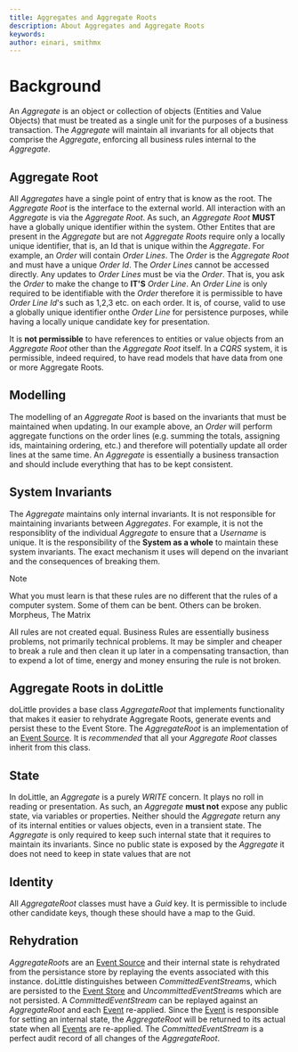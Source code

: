 ```yaml
---
title: Aggregates and Aggregate Roots
description: About Aggregates and Aggregate Roots
keywords: 
author: einari, smithmx
---
```

# Background

An *Aggregate* is an object or collection of objects (Entities and Value Objects) that must be treated as a single unit for the
purposes of a business transaction. The *Aggregate* will maintain all invariants for all objects that comprise the *Aggregate*,
enforcing all business rules internal to the *Aggregate*.

## Aggregate Root

All *Aggregates* have a single point of entry that is know as the root.  The *Aggregate Root* is the interface to the external world.
All interaction with an *Aggregate* is via the *Aggregate Root*.  As such, an *Aggregate Root* **MUST** have a globally unique identifier
within the system.  Other Entites that are present in the *Aggregate* but are not *Aggregate Roots* require only a locally unique
identifier, that is, an Id that is unique within the *Aggregate*.  For example, an *Order* will contain *Order Lines*.  The *Order* is
the *Aggregate Root* and must have a unique *Order Id*.  The *Order Lines* cannot be accessed directly.  Any updates to *Order Lines*
must be via the *Order*.  That is, you ask the *Order* to make the change to **IT'S** *Order Line*.  An *Order Line* is only required to
be identifiable with the *Order* therefore it is permissible to have *Order Line Id*'s such as 1,2,3 etc. on each order.  It is, of
course, valid to use a globally unique identifier onthe *Order Line* for persistence purposes, while having a locally unique candidate
key for presentation.

It is **not permissible** to have references to entities or value objects from an *Aggregate Root* other than the *Aggregate Root*
itself.  In a *CQRS* system, it is permissible, indeed required, to have read models that have data from one or more Aggregate Roots.

## Modelling

The modelling of an *Aggregate Root* is based on the invariants that must be maintained when updating.  In our example above, an *Order*
will perform aggregate functions on the order lines (e.g. summing the totals, assigning ids, maintaining ordering, etc.) and therefore will
potentially update all order lines at the same time.  An *Aggregate* is essentially a business transaction and should include everything that has
to be kept consistent.

## System Invariants

The *Aggregate* maintains only internal invariants.  It is not responsible for maintaining invariants between *Aggregates*.  For example, it
is not the responsiblity of the individual *Aggregate* to ensure that a *Username* is unique.  It is the responsibility of the **System as a whole**
to maintain these system invariants.  The exact mechanism it uses will depend on the invariant and the consequences of breaking them.

> [!Note]
> What you must learn is that these rules are no different that the rules of a computer system. Some of them can be bent. Others can be broken.
> Morpheus, The Matrix
>
> All rules are not created equal.  Business Rules are essentially business problems, not primarily technical problems.  It may be simpler and cheaper
> to break a rule and then clean it up later in a compensating transaction, than to expend a lot of time, energy and money ensuring the rule is not broken.

## Aggregate Roots in doLittle

doLittle provides a base class *AggregateRoot* that implements functionality that makes it easier to rehydrate Aggregate Roots, generate events and persist these
to the Event Store.  The *AggregateRoot* is an implementation of an [Event Source](./Events/event_sourcing).  It is *recommended* that all your *Aggregate Root*
classes inherit from this class.

## State

In doLittle, an *Aggregate* is a purely *WRITE* concern.  It plays no roll in reading or presentation.  As such, an *Aggregate* **must not** expose any public
state, via variables or properties.  Neither should the *Aggregate* return any of its internal entities or values objects, even in a transient state.
The *Aggregate* is only required to keep such internal state that it requires to maintain its invariants.  Since no public state is exposed by the *Aggregate*
it does not need to keep in state values that are not

## Identity

All *AggregateRoot* classes must have a *Guid* key.  It is permissible to include other candidate keys, though these should have a map to the Guid.

## Rehydration

*AggregateRoot*s are an [Event Source](./Events/event_sourcing.md) and their internal state is rehydrated from the persistance store by replaying the events associated
with this instance.  doLittle distinguishes between *CommittedEventStream*s, which are persisted to the [Event Store](./Events/event_store.md) and *UncommittedEventStream*s
which are not persisted.  A *CommittedEventStream* can be replayed against an *AggregateRoot* and each [Event](./Events/introduction.md) re-applied.  Since the [Event](./Events/introduction.md)
is responsible for setting an internal state, the *AggregateRoot* will be returned to its actual state when all [Events](./Events/introduction.md) are re-applied.  The
*CommittedEventStream* is a perfect audit record of all changes of the *AggregateRoot*.





